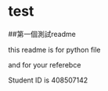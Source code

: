 # test
##第一個測試readme 

this readme is for python file

and for your referebce

Student ID is 408507142
